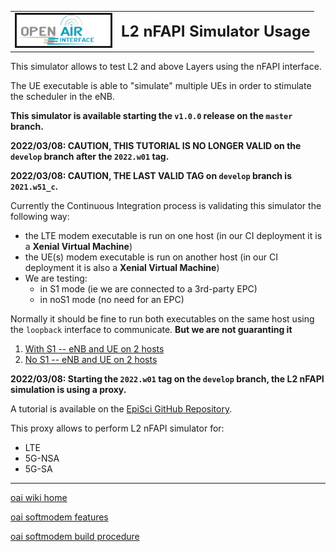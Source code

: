 <table style="border-collapse: collapse; border: none;">
  <tr style="border-collapse: collapse; border: none;">
    <td style="border-collapse: collapse; border: none;">
      <a href="http://www.openairinterface.org/">
         <img src="./images/oai_final_logo.png" alt="" border=3 height=50 width=150>
         </img>
      </a>
    </td>
    <td style="border-collapse: collapse; border: none; vertical-align: center;">
      <b><font size = "5">L2 nFAPI Simulator Usage</font></b>
    </td>
  </tr>
</table>

This simulator allows to test L2 and above Layers using the nFAPI interface.

The UE executable is able to "simulate" multiple UEs in order to stimulate the scheduler in the eNB.

**This simulator is available starting the `v1.0.0` release on the `master` branch.**

**2022/03/08: CAUTION, THIS TUTORIAL IS NO LONGER VALID on the `develop` branch after the `2022.w01` tag.**

**2022/03/08: CAUTION, THE LAST VALID TAG on `develop` branch is `2021.w51_c`.**

Currently the Continuous Integration process is validating this simulator the following way:

*  the LTE modem executable is run on one host (in our CI deployment it is a **Xenial Virtual Machine**)
*  the UE(s) modem executable is run on another host (in our CI deployment it is also a **Xenial Virtual Machine**)
*  We are testing:
   *   in S1 mode (ie we are connected to a 3rd-party EPC)
   *   in noS1 mode (no need for an EPC)

Normally it should be fine to run both executables on the same host using the `loopback` interface to communicate. **But we are not guaranting it**

1. [With S1 -- eNB and UE on 2 hosts](L2NFAPI_S1.md)
2. [No S1 -- eNB and UE on 2 hosts](L2NFAPI_NOS1.md)


**2022/03/08: Starting the `2022.w01` tag on the `develop` branch, the L2 nFAPI simulation is using a proxy.**

A tutorial is available on the [EpiSci GitHub Repository](https://github.com/EpiSci/oai-lte-5g-multi-ue-proxy#readme).

This proxy allows to perform L2 nFAPI simulator for:

* LTE
* 5G-NSA
* 5G-SA

----

[oai wiki home](https://gitlab.eurecom.fr/oai/openairinterface5g/wikis/home)

[oai softmodem features](FEATURE_SET.md)

[oai softmodem build procedure](BUILD.md)

